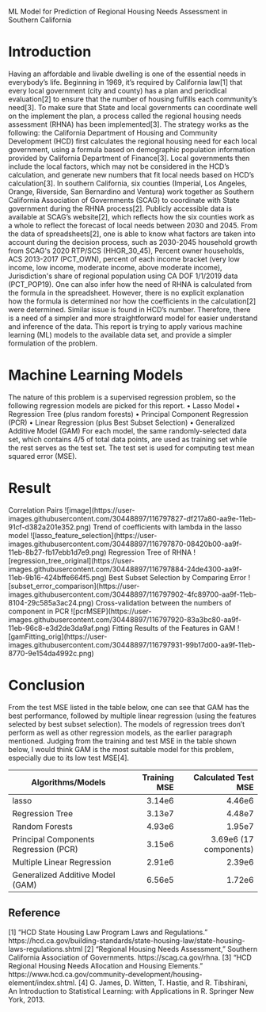 ML Model for Prediction of Regional Housing Needs Assessment in Southern California

<h1>Introduction</h1>
  Having an affordable and livable dwelling is one of the essential needs in everybody’s life.
Beginning in 1969, it’s required by California law[1] that every local government (city and county)
has a plan and periodical evaluation[2] to ensure that the number of housing fulfills each community’s
need[3]. To make sure that State and local governments can coordinate well on the implement the plan,
a process called the regional housing needs assessment (RHNA) has been implemented[3]. The strategy
works as the following: the California Department of Housing and Community Development (HCD)
first calculates the regional housing need for each local government, using a formula based on
demographic population information provided by California Department of Finance[3]. Local
governments then include the local factors, which may not be considered in the HCD’s calculation, and
generate new numbers that fit local needs based on HCD’s calculation[3].
  In southern California, six counties (Imperial, Los Angeles, Orange, Riverside, San Bernardino
and Ventura) work together as Southern California Association of Governments (SCAG) to coordinate
with State government during the RHNA process[2]. Publicly accessible data is available at SCAG’s
website[2], which reflects how the six counties work as a whole to reflect the forecast of local needs
between 2030 and 2045. From the data of spreadsheets[2], one is able to know what factors are taken
into account during the decision process, such as 2030-2045 household growth from SCAG's 2020
RTP/SCS (HHGR_30_45), Percent owner households, ACS 2013-2017 (PCT_OWN), percent of each
income bracket (very low income, low income, moderate income, above moderate income),
Jurisdiction's share of regional population using CA DOF 1/1/2019 data (PCT_POP19). One can also
infer how the need of RHNA is calculated from the formula in the spreadsheet. However, there is no
explicit explanation how the formula is determined nor how the coefficients in the calculation[2] were
determined. Similar issue is found in HCD’s number.
  Therefore, there is a need of a simpler and more straightforward model for easier understand
and inference of the data. This report is trying to apply various machine learning (ML) models to the
available data set, and provide a simpler formulation of the problem.

<h1>Machine Learning Models</h1>
  The nature of this problem is a supervised regression problem, so the following regression
models are picked for this report.
• Lasso Model
• Regression Tree (plus random forests)
• Principal Component Regression (PCR)
• Linear Regression (plus Best Subset Selection)
• Generalized Additive Model (GAM)
  For each model, the same randomly-selected data set, which contains 4/5 of total data points, are used
as training set while the rest serves as the test set. The test set is used for computing test mean squared
error (MSE).

<h1>Result</h1>
Correlation Pairs
![image](https://user-images.githubusercontent.com/30448897/116797827-df217a80-aa9e-11eb-91cf-d382a201e352.png)
Trend of coefficients with lambda in the lasso model
![lasso_feature_selection](https://user-images.githubusercontent.com/30448897/116797870-08420b00-aa9f-11eb-8b27-fb17ebb1d7e9.png)
Regression Tree of RHNA
![regression_tree_original](https://user-images.githubusercontent.com/30448897/116797884-24de4300-aa9f-11eb-9b16-424bffe664f5.png)
Best Subset Selection by Comparing Error
![subset_error_comparison](https://user-images.githubusercontent.com/30448897/116797902-4fc89700-aa9f-11eb-8104-29c585a3ac24.png)
Cross-validation between the numbers of component in PCR
![pcrMSEP](https://user-images.githubusercontent.com/30448897/116797920-83a3bc80-aa9f-11eb-96c8-e3d2de3da9af.png)
Fitting Results of the Features in GAM
![gamFitting_orig](https://user-images.githubusercontent.com/30448897/116797931-99b17d00-aa9f-11eb-8770-9e154da4992c.png)

<h1>Conclusion</h1>
  From the test MSE listed in the table below, one can see that GAM has the best performance,
followed by multiple linear regression (using the features selected by best subset selection). The
models of regression trees don’t perform as well as other regression models, as the earlier paragraph
mentioned. Judging from the training and test MSE in the table shown below, I would think GAM is
the most suitable model for this problem, especially due to its low test MSE[4].

|Algorithms/Models|Training MSE|Calculated Test MSE|
|-----------------|-----------:|------------------:|
|lasso|3.14e6|4.46e6|
|Regression Tree|3.13e7|4.48e7|
|Random Forests|4.93e6|1.95e7|
|Principal Components Regression (PCR)| 3.15e6| 3.69e6 (17 components)|
|Multiple Linear Regression|2.91e6|2.39e6|
|Generalized Additive Model (GAM)|6.56e5|1.72e6|

<h2>Reference</h2>
[1] “HCD State Housing Law Program Laws and Regulations.” https://hcd.ca.gov/building-standards/state-housing-law/state-housing-laws-regulations.shtml  
[2] “Regional Housing Needs Assessment,” Southern California Association of Governments. https://scag.ca.gov/rhna.  
[3] “HCD Regional Housing Needs Allocation and Housing Elements.” https://www.hcd.ca.gov/community-development/housing-element/index.shtml.  
[4] G. James, D. Witten, T. Hastie, and R. Tibshirani, An Introduction to Statistical Learning: with
Applications in R. Springer New York, 2013.
